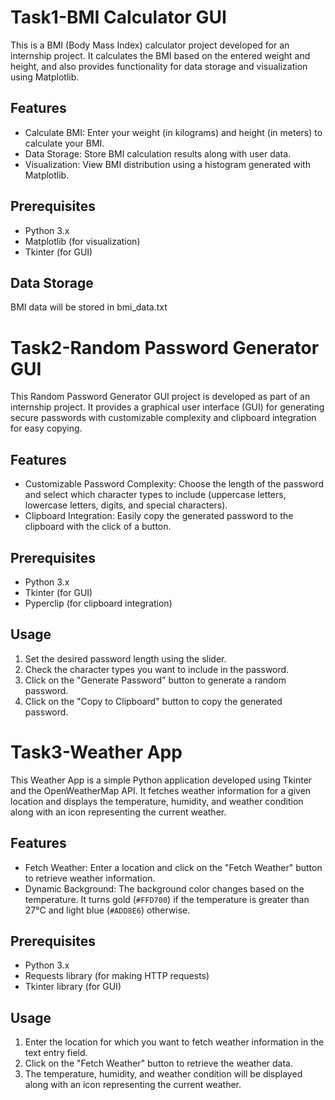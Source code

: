 # Task1-BMI Calculator GUI

This is a BMI (Body Mass Index) calculator project developed for an internship project. It calculates the BMI based on the entered weight and height, and also provides functionality for data storage and visualization using Matplotlib.

## Features
- Calculate BMI: Enter your weight (in kilograms) and height (in meters) to calculate your BMI.
- Data Storage: Store BMI calculation results along with user data.
- Visualization: View BMI distribution using a histogram generated with Matplotlib.

## Prerequisites
- Python 3.x
- Matplotlib (for visualization)
- Tkinter (for GUI)

## Data Storage
BMI data will be stored in bmi_data.txt

# Task2-Random Password Generator GUI

This Random Password Generator GUI project is developed as part of an internship project. It provides a graphical user interface (GUI) for generating secure passwords with customizable complexity and clipboard integration for easy copying.

## Features
- Customizable Password Complexity: Choose the length of the password and select which character types to include (uppercase letters, lowercase letters, digits, and special characters).
- Clipboard Integration: Easily copy the generated password to the clipboard with the click of a button.

## Prerequisites
- Python 3.x
- Tkinter (for GUI)
- Pyperclip (for clipboard integration)

## Usage
1. Set the desired password length using the slider.
2. Check the character types you want to include in the password.
3. Click on the "Generate Password" button to generate a random password.
4. Click on the "Copy to Clipboard" button to copy the generated password.

# Task3-Weather App

This Weather App is a simple Python application developed using Tkinter and the OpenWeatherMap API. It fetches weather information for a given location and displays the temperature, humidity, and weather condition along with an icon representing the current weather.

## Features
- Fetch Weather: Enter a location and click on the "Fetch Weather" button to retrieve weather information.
- Dynamic Background: The background color changes based on the temperature. It turns gold (`#FFD700`) if the temperature is greater than 27°C and light blue (`#ADD8E6`) otherwise.

## Prerequisites
- Python 3.x
- Requests library (for making HTTP requests)
- Tkinter library (for GUI)

## Usage
1. Enter the location for which you want to fetch weather information in the text entry field.
2. Click on the "Fetch Weather" button to retrieve the weather data.
3. The temperature, humidity, and weather condition will be displayed along with an icon representing the current weather.
